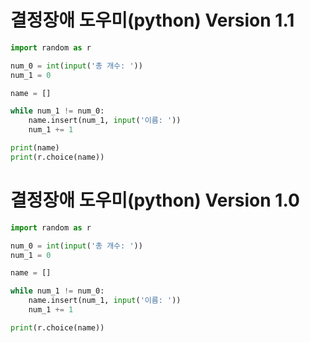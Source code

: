 # 결정장애 도우미(python) Version 1.1

```python
import random as r

num_0 = int(input('총 개수: '))
num_1 = 0

name = []

while num_1 != num_0:
    name.insert(num_1, input('이름: '))
    num_1 += 1

print(name)
print(r.choice(name))
```

# 결정장애 도우미(python) Version 1.0

```python
import random as r

num_0 = int(input('총 개수: '))
num_1 = 0

name = []

while num_1 != num_0:
    name.insert(num_1, input('이름: '))
    num_1 += 1

print(r.choice(name))
```
